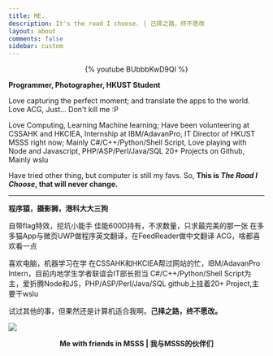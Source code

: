 ```yaml
---
title: ME.
description: It's the road I choose. | 己择之路，终不愿改
layout: about
comments: false
sidebar: custom
---
```

<center>{% youtube BUbbbKwD9QI %}</center>

**Programmer, Photographer, HKUST Student**

Love capturing the perfect moment; 
and translate the apps to the world. 
Love ACG, Just... Don't kill me :P

Love Computing, Learning Machine learning;
Have been volunteering at CSSAHK and HKCIEA, Internship at IBM/AdavanPro, IT Director of HKUST MSSS right now;
Mainly C#/C++/Python/Shell Script, Love playing with Node and Javascript, PHP/ASP/Perl/Java/SQL
20+ Projects on Github, Mainly wslu

Have tried other thing, but computer is still my favs. So, **This is *The Road I Choose*, that will never change.**

---

**程序猿，摄影狮，港科大大三狗**

自带flag特效，挖坑小能手
佳能600D持有，不求数量，只求最完美的那一张
在多多猫App与微页UWP做程序英文翻译，在FeedReader做中文翻译
ACG，啥都喜欢看一点

喜欢电脑，机器学习在学
在CSSAHK和HKCIEA帮过网站的忙，IBM/AdavanPro Intern，目前内地学生学者联谊会IT部长担当
C#/C++/Python/Shell Script为主，爱折腾Node和JS，PHP/ASP/Perl/Java/SQL
github上挂着20+ Project,主要干wslu

试过其他的事，但果然还是计算机适合我啊。**己择之路，终不愿改。**

![](/images/me-intro.jpg)
<center><b>Me with friends in MSSS | 我与MSSS的伙伴们</b></center>
